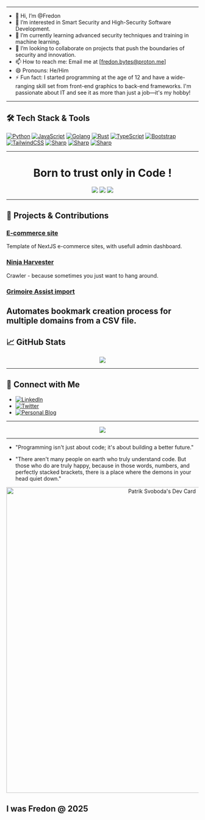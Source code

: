 
---

 - 👋 Hi, I’m @Fredon
 - 👀 I’m interested in Smart Security and High-Security Software Development.
 - 🌱 I’m currently learning advanced security techniques and training in machine learning.
 - 💞️ I’m looking to collaborate on projects that push the boundaries of security and innovation.
 - 📫 How to reach me: Email me at [fredon.bytes@proton.me]
 - 😄 Pronouns: He/Him
 - ⚡ Fun fact: I started programming at the age of 12 and have a wide-ranging skill set from front-end graphics to back-end frameworks. I'm passionate about IT and see it as more than just a job—it's my hobby!
 
---

## 🛠️ Tech Stack & Tools

[![Python](https://img.shields.io/badge/Python-3670A0?style=for-the-badge&logo=python&logoColor=white)](https://www.python.org/)
[![JavaScript](https://img.shields.io/badge/JavaScript-F7DF1E?style=for-the-badge&logo=javascript&logoColor=black)](https://developer.mozilla.org/en-US/docs/Web/JavaScript)
[![Golang](https://img.shields.io/badge/Go-00ADD8?style=for-the-badge&logo=go&logoColor=white)](https://golang.org/)
[![Rust](https://img.shields.io/badge/Rust-000000?style=for-the-badge&logo=rust&logoColor=white)](https://www.rust-lang.org/)
[![TypeScript](https://img.shields.io/badge/TypeScript-007ACC?style=for-the-badge&logo=typescript&logoColor=white)](https://www.typescriptlang.org/)
[![Bootstrap](https://img.shields.io/badge/Bootstrap-563D7C?style=for-the-badge&logo=bootstrap&logoColor=white)](https://getbootstrap.com/)
[![TailwindCSS](https://img.shields.io/badge/TailwindCSS-38B2AC?style=for-the-badge&logo=tailwind-css&logoColor=white)](https://tailwindcss.com/)
[![Sharp](https://img.shields.io/badge/HTML-5E35B1?style=for-the-badge&logo=sharp&logoColor=white)](https://html.com)
[![Sharp](https://img.shields.io/badge/Java-13233a?style=for-the-badge&logo=sharp&logoColor=white)](https://java.com/)
[![Sharp](https://img.shields.io/badge/Sass-c30b0d?style=for-the-badge&logo=sharp&logoColor=white)](https://sass.com/)

---
<h1 align="center">Born to trust only in Code !</h1>

<p align="center">
 <img src='https://img.shields.io/badge/WebDeveloper-5E35B1?style=for-the-badge&logo=sharp&logoColor=black)](https://fredonbytes.cloud' /> 
  <img src='https://img.shields.io/badge/SecurityExpert-42beff?style=for-the-badge&logo=sharp&logoColor=black)](https://fredonbytes.cloud' /> 
  <img src='https://img.shields.io/badge/FullStackLifestyle-e42b41?style=for-the-badge&logo=sharp&logoColor=black)](https://fredonbytes.cloud' /> 
</p>


---
## 🌟 Projects & Contributions

### [E-commerce site](https://github.com/Fredon/smart-security-system)
Template of NextJS e-commerce sites, with usefull admin dashboard.

### [Ninja Harvester](https://github.com/DiXiDeR/WebNinjaHarvester.git)
Crawler - because sometimes you just want to hang around.

### [Grimoire Assist import](https://github.com/DiXiDeR/GrimoireAssist.git)
Automates bookmark creation process for multiple domains from a CSV file.
---
## 📈 GitHub Stats
<p align="center">
 <img src='https://github-readme-stats.vercel.app/api?username=dixider&show_icons=true&theme=radical' /> 
</p>


---
## 💬 Connect with Me

- [![LinkedIn](https://img.shields.io/badge/LinkedIn-Connect-blue?style=flat&logo=linkedin)](https://www.linkedin.com/in/Fredon)
- [![Twitter](https://img.shields.io/twitter/follow/Fredon?style=social)](https://twitter.com/Fredon)
- [![Personal Blog](https://img.shields.io/badge/Blog-Follow-lightgrey?style=flat&logo=blogger)](https://fredon.dev/blog)

---
<p align="center">
 <img src='https://github-readme-stats.vercel.app/api/top-langs/?username=dixider&layout=compact&theme=radical' /> 
</p>

---
- "Programming isn't just about code; it's about building a better future."

- "There aren't many people on earth who truly understand code. But those who do are truly happy, because in those words, numbers, and perfectly stacked brackets, there is a place where the demons in your head quiet down." 

<p align="center">
 <img src="https://api.daily.dev/devcards/v2/e6P0XIguJcE4F5bB1OVF5.png?type=wide&r=usx" width="800" alt="Patrik Svoboda's Dev Card"/>
</p>



I was Fredon @ 2025
---
</div>

